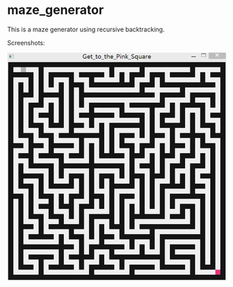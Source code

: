 # maze_generator
This is a maze generator using recursive backtracking.</br>

Screenshots:</br>

![maze_screenshot](maze_screenshot.png)
